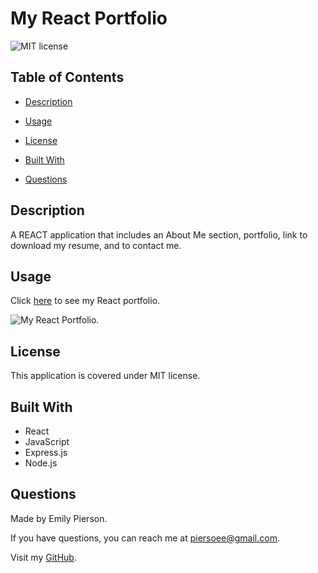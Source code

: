 # My React Portfolio
![MIT license](https://img.shields.io/badge/license-MIT-yellow)

## Table of Contents 

* [Description](#description)

* [Usage](#usage)

* [License](#license)

* [Built With](#built-with)

* [Questions](#questions)

## Description 
A REACT application that includes an About Me section, portfolio, link to download my resume, and to contact me.

## Usage
Click [here](link) to see my React portfolio.

![My React Portfolio.](/docs/assets/note-taker-image.png)

## License
This application is covered under MIT license.

## Built With
* React
* JavaScript
* Express.js
* Node.js

## Questions
Made by Emily Pierson.

If you have questions, you can reach me at piersoee@gmail.com. 

Visit my [GitHub](https://github.com/emilypier).